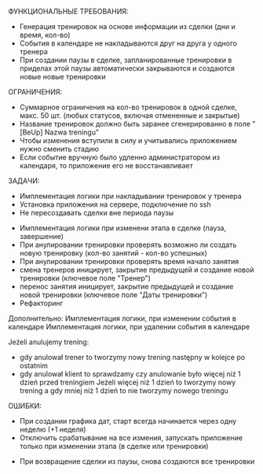 ФУНКЦИОНАЛЬНЫЕ ТРЕБОВАНИЯ:

+ Генерация тренировок на основе информации из сделки (дни и время, кол-во)
+ События в календаре не накладываются друг на друга у одного тренера
+ При создании паузы в сделке, запланированные тренировки в приделах этой паузы автоматически закрываются и создаются
  новые новые тренировки

ОГРАНИЧЕНИЯ:

+ Суммарное ограничения на кол-во тренировок в одной сделке, макс. 50 шт. (любых статусов, включая отмененные и
  закрытые)
+ Название тренировок должно быть заранее сгенерированно в поле "\[BeUp\] Nazwa treningu"
+ Чтобы изменения вступили в силу и учитывались приложением нужно сменить стадию
+ Если событие вручную было удленно администратором из календаря, то приложение его не восстанавливает

ЗАДАЧИ:

+ Имплементация логики при накладывании тренировок у тренера
+ Установка приложения на сервере, подключение по ssh
+ Не пересоздавать сделки вне периода паузы


- Имплементация логики при изменени этапа в сделке (пауза, завершение)
- При анулировании тренировки проверять возможно ли создать новую тренировку (кол-во занятий - кол-во успешных)
- При анулировании тренировки проверять время начало занятия
- смена тренеров иницирует, закрытие предыдущей и создание новой тренировки (ключевое поле "Тренер")
- перенос занятия иницирует, закрытие предыдущей и создание новой тренировки (ключевое поле "Даты тренировки")
- Рефакторинг

Дополнительно:
Имплементация логики, при изменении события в календаре
Имплементация логики, при удалении события в календаре

Jeżeli anulujemy trening:

- gdy anulował trener to tworzymy nowy trening następny w kolejce po ostatnim
- gdy anulował klient to sprawdzamy czy anulowanie było więcej niż 1 dzień przed treningiem
  Jeżeli więcej niż 1 dzień to tworzymy nowy trening a gdy mniej niż 1 dzień to nie tworzymy nowego treningu

ОШИБКИ:

+ При создании графика дат, старт всегда начинается через одну неделю (+1 неделя)
+ Отключить срабатывание на все измения, запускать приложение только при изменении этапа (в сделке или тренировки)

- При возвращение сделки из паузы, снова создаются все тренировки